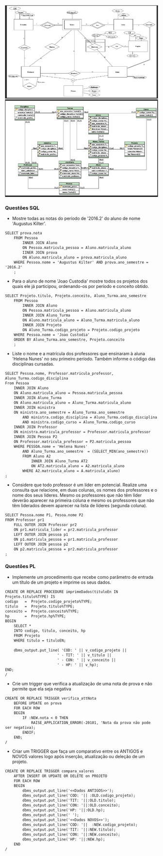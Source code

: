 ![Modelo Conceitual](modeloRelacional.png)
![Modelo Lógico](modeloLógico.png)

### Questões SQL
* Mostre todas as notas do período de '2016.2' do aluno de nome
'Augustus Kilter'.

```
SELECT prova.nota
    FROM Pessoa
        INNER JOIN Aluno
        ON Pessoa.matricula_pessoa = Aluno.matricula_aluno
        IINER JOIN prova
        ON Aluno.matricula_aluno = prova.matricula_aluno
    WHERE Pessoa.nome = 'Augustus Kilter' AND prova.ano_semestre = '2016.2'
    ;
```

* Para o aluno de nome 'Joao Custodia' mostre todos os projetos dos quais ele já participou, ordenando-os por período e conceito obtido.

``` 
SELECT Projeto.titulo, Projeto.conceito, Aluno_Turma.ano_semestre
    FROM Pessoa
        INNER JOIN Aluno
        ON Pessoa.matricula_pessoa = Aluno.matricula_aluno
        INNER JOIN Aluno_Turma
        ON Aluno.matricula_aluno = Aluno_Turma.matricula_aluno
        INNER JOIN Projeto
        ON Aluno_Turma.codigo_projeto = Projeto.codigo_projeto
    WHERE Pessoa.nome = 'Joao Custodia'
    ORDER BY Aluno_Turma.ano_semestre, Projeto.conceito
    ; 
```

* Liste o nome e a matrícula dos professores que ensinaram à aluna 'Helena Nunes' no seu primeiro período. Também informe o código das disciplinas cursadas.

```
SELECT Pessoa.nome, Professor.matricula_professor, Aluno_Turma.codigo_disciplina
From Pessoa
    INNER JOIN Aluno
    ON Aluno.matricula_aluno = Pessoa.matricula_pessoa
    INNER JOIN Aluno_Turma
    ON Aluno.matricula_aluno = Aluno_Turma.matricula_aluno
    INNER JOIN ministra
    ON ministra.ano_semestre = Aluno_Turma.ano_semestre
        AND ministra.codigo_disciplina = Aluno_Turma.codigo_disciplina
        AND ministra.codigo_curso = Aluno_Turma.codigo_curso
    INNER JOIN Professor
    ON ministra.matricula_professor = Professor.matricula_professor
    INNER JOIN Pessoa P2
    ON Professor.matricula_professor = P2.matricula_pessoa
    WHERE PESSOA.nome = 'Helena Nunes'
        AND Aluno_Turma.ano_semestre  = (SELECT_MIN(ano_semestre))
        FROM Aluno A2
            INNER JOIN Aluno_Turma AT2
            ON AT2.matricula_aluno = A2.matricula_aluno
        WHERE A2.matricula_aluno = A.matricula_aluno)
;
```

* Considere que todo professor é um líder em potencial. Realize
uma consulta que relacione, em duas colunas, os nomes dos
professores e o nome dos seus líderes. Mesmo os professores
que não têm líder deverão aparecer na primeira coluna e
mesmo os professores que não têm liderados devem aparecer
na lista de líderes (segunda coluna).

```
SELECT Pessoa.nome P1, Pesoa.nome P2
FROM Professor pr1
    FULL OUTER JOIN Professor pr2
    ON pr1.matricula_lider = pr2.matricula_professor
    LEFT OUTER JOIN pessoa p1
    ON p1.matricula_pessoa = pr1.matricula_professor
    LEFT OUTER JOIN pessoa p2
    ON p2.matricula_pessoa = pr2.matricula_professor
;
```
### Questões PL

* Implemente um procedimento que recebe como parâmetro de
entrada um título de um projeto e imprime os seus dados.

```
CREATE OR REPLACE PROCEDURE imprimeDados(tituloEn IN Projeto.titulo%TYPE) IS
codigo   =  Projeto.codigo_projeto%TYPE;
titulo   =  Projeto.titulo%TYPE;
conceito =  Projeto.conceito%TYPE;
hp       =  Projeto.hp%TYPE;
BEGIN
    SELECT * 
    INTO codigo, titulo, conceito, hp
    FROM Projeto
    WHERE titulo = tituloEN;

    dbms_output.put_line( 'COD: ' || v_codigo_projeto ||
                        ' - TIT: ' || v_titulo ||
                        ' - CON: ' || v_conceito ||
                        ' - HP: ' || v_hp);
END;
/
```

* Crie um trigger que verifica a atualização de uma nota de
prova e não permite que ela seja negativa

```
CREATE OR REPLACE TRIGGER verifica_attNota
    BEFORE UPDATE on prova
    FOR EACH ROW
    BEGIN
        IF :NEW.nota < 0 THEN
            RAISE_APPLICATION_ERROR(-20101, 'Nota da prova não pode ser negativa);
        ENDIF;
    END;
/
```

* Criar um TRIGGER que faça um comparativo entre os ANTIGOS e
NOVOS valores logo após inserção, atualização ou deleção de um
projeto.

```
CREATE OR REPLACE TRIGGER compara_valores
    AFTER INSERT OR UPDATE OR DELETE on PROJETO
    FOR EACH ROW
    BEGIN
        dbms_output.put_line('<<Dados ANTIGOS>>');
        dbms_output.put_line('COD: '|| :OLD.codigo_projeto);
        dbms_output.put_line('TIT: '||:OLD.titulo);
        dbms_output.put_line('CON: '||:OLD.conceito);
        dbms_output.put_line('HP: '||:OLD.hp);
        dbms_output.put_line(' ');
        dbms_output.put_line('<<Dados NOVOS>>');
        dbms_output.put_line('COD: '||  :NEW.codigo_projeto);
        dbms_output.put_line('TIT: '||:NEW.titulo);
        dbms_output.put_line('CON: '||:NEW.conceito);
        dbms_output.put_line('HP: '||:NEW.hp);
    END
/
```

